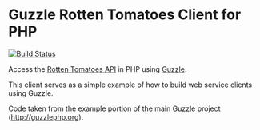 Guzzle Rotten Tomatoes Client for PHP
=====================================

[![Build Status](https://secure.travis-ci.org/guzzle/guzzle-rotten-tomatoes.png)](http://travis-ci.org/#!/guzzle/guzzle-rotten-tomatoes)

Access the [Rotten Tomatoes API](http://developer.rottentomatoes.com/docs) in PHP using [Guzzle](http://guzzlephp.org).

This client serves as a simple example of how to build web service clients using Guzzle.

Code taken from the example portion of the main Guzzle project (http://guzzlephp.org).